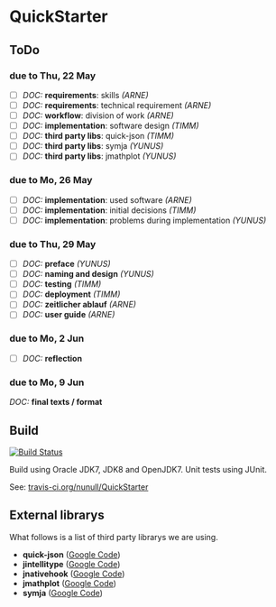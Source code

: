 QuickStarter
============

ToDo
----

### due to Thu, 22 May

* [ ] *DOC:* **requirements**: skills *(ARNE)*
* [ ] *DOC:* **requirements**: technical requirement *(ARNE)*
* [ ] *DOC:* **workflow**: division of work *(ARNE)*
* [ ] *DOC:* **implementation**: software design *(TIMM)*
* [ ] *DOC:* **third party libs**: quick-json *(TIMM)*
* [ ] *DOC:* **third party libs**: symja *(YUNUS)*
* [ ] *DOC:* **third party libs**: jmathplot *(YUNUS)*

### due to Mo, 26 May

* [ ] *DOC:* **implementation**: used software *(ARNE)*
* [ ] *DOC:* **implementation**: initial decisions *(TIMM)*
* [ ] *DOC:* **implementation**: problems during implementation *(YUNUS)*

### due to Thu, 29 May

* [ ] *DOC:* **preface** *(YUNUS)*
* [ ] *DOC:* **naming and design** *(YUNUS)*
* [ ] *DOC:* **testing** *(TIMM)*
* [ ] *DOC:* **deployment** *(TIMM)*
* [ ] *DOC:* **zeitlicher ablauf** *(ARNE)*
* [ ] *DOC:* **user guide** *(ARNE)*

### due to Mo, 2 Jun

* [ ] *DOC:* **reflection**

### due to Mo, 9 Jun

*DOC:* **final texts / format**

Build
-----

[![Build Status](https://travis-ci.org/nunull/QuickStarter.svg?branch=master)](https://travis-ci.org/nunull/QuickStarter)

Build using Oracle JDK7, JDK8 and OpenJDK7. Unit tests using JUnit.

See: [travis-ci.org/nunull/QuickStarter](https://travis-ci.org/nunull/QuickStarter)

External librarys
-----------------

What follows is a list of third party librarys we are using.

* **quick-json** ([Google Code](https://code.google.com/p/quick-json/))
* **jintellitype** ([Google Code](https://code.google.com/p/jintellitype/))
* **jnativehook** ([Google Code](https://code.google.com/p/jnativehook/))
* **jmathplot** ([Google Code](https://code.google.com/p/jmathplot/))
* **symja** ([Google Code](https://code.google.com/p/symja/))
